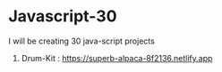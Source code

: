 # Javascript-30
I will be creating 30 java-script projects 

1. Drum-Kit : https://superb-alpaca-8f2136.netlify.app
